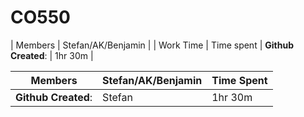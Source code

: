 # CO550

| Members | Stefan/AK/Benjamin |
| Work Time | Time spent | 
**Github Created**: | 1hr 30m  |

| Members | Stefan/AK/Benjamin | Time Spent |
| ---- | ---- | ---- |
**Github Created**: | Stefan  | 1hr 30m |
